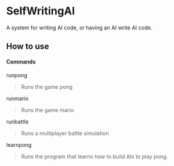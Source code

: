 # SelfWritingAI
 A system for writing AI code, or having an AI write AI code.
 
 ## How to use
 #### Commands
 runpong
 > Runs the game pong
 
 runmario
 > Runs the game mario
 
 runbattle
 > Runs a multiplayer battle simulation
 
 learnpong
 > Runs the program that learns how to build AIs to play pong.
